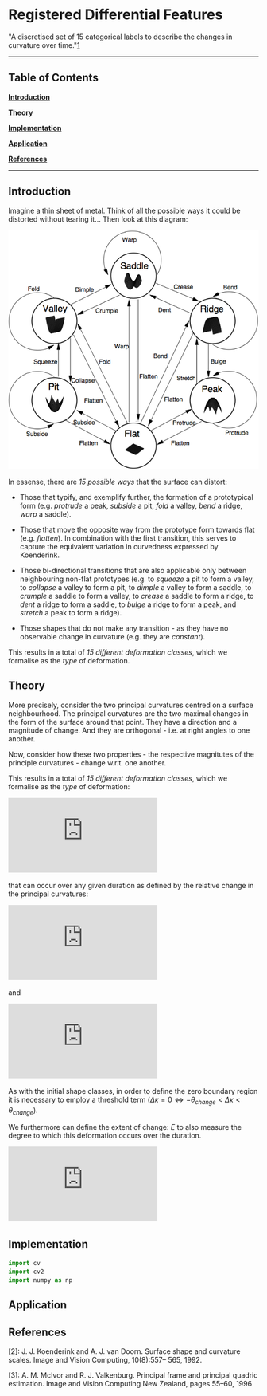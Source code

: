 Registered Differential Features
=====

"A discretised set of 15 categorical labels to describe the changes in curvature over time."[1]

***

Table of Contents
-----------------

**[Introduction](#introduction)**

**[Theory](#theory)**

**[Implementation](#implementation)**

**[Application](#application)**

**[References](#references)**

***

Introduction
------------

Imagine a thin sheet of metal. Think of all the possible ways it could be distorted without tearing it... Then look at this diagram:   

![Graph of 15 curvature changes](graph.png) 

In essense, there are *15 possible ways* that the surface can distort:

* Those that typify, and exemplify further, the formation of a prototypical form (e.g. *protrude* a peak, *subside* a pit, *fold* a valley, *bend* a ridge, *warp* a saddle).

* Those that move the opposite way from the prototype form towards flat (e.g. *flatten*). In combination with the first transition, this serves to capture the equivalent variation in curvedness expressed by Koenderink.

* Those bi-directional transitions that are also applicable only between neighbouring non-flat prototypes (e.g. to *squeeze* a pit to form a valley, to *collapse* a valley to form a pit, to *dimple* a valley to form a saddle, to *crumple* a saddle to form a valley, to *crease* a saddle to form a ridge, to *dent* a ridge to form a saddle, to *bulge* a ridge to form a peak, and *stretch* a peak to form a ridge).
  
* Those shapes that do not make any transition - as they have no observable change in curvature (e.g. they are *constant*).

This results in a total of *15 different deformation classes*, which we formalise as the *type* of deformation.


Theory
------

<!-- Use http://www.url-encode-decode.com/urlencode to encode equations -->

More precisely, consider the two principal curvatures centred on a surface neighbourhood. The principal curvatures are the two maximal changes in the form of the surface around that point. They have a direction and a magnitude of change. And they are orthogonal - i.e. at right angles to one another.

<!-- S=\frac{2}{\pi}arctan\left((\kappa_{1}+\kappa_{2})/(\kappa_{1}-\kappa_{2})\right) -->

<!-- C=\sqrt{(\kappa_{1}^{2}+\kappa_{2}^{2})/2}. -->

Now, consider how these two properties - the respective magnitutes of the principle curvatures - change w.r.t. one another. 


This results in a total of *15 different deformation classes*, which we formalise as the *type* of deformation:

![equation](http://latex.codecogs.com/gif.latex?T%5Cin%5B1%2C...%2C15%5D) <!-- T\in[1,...,15] --> 

that can occur over any given duration as defined by the relative change in the principal curvatures: 

![equation](http://latex.codecogs.com/gif.latex?%5CDelta%5Ckappa_%7B1%7D)  <!-- \Delta\kappa_{1} -->

and 

![equation](http://latex.codecogs.com/gif.latex?%5CDelta%5Ckappa_%7B2%7D)  <!-- \Delta\kappa_{2} -->

As with the initial shape classes, in order to define the zero boundary region it is necessary to employ a threshold term ($\Delta\kappa=0\iff-\theta_{change}<\Delta\kappa<\theta_{change}$). 

We furthermore can define the extent of change: _E_ to also measure the degree to which this deformation occurs over the duration. 

![equation](http://latex.codecogs.com/gif.latex?E%3D%5Csqrt%7B%5Cfrac%7B%5CDelta%5Ckappa_%7B1%7D%5E%7B2%7D%2B%5CDelta%5Ckappa_%7B2%7D%5E%7B2%7D%7D%7B2%7D%7D) <!-- E=\sqrt{\frac{\Delta\kappa_{1}^{2}+\Delta\kappa_{2}^{2}}{2}} -->


Implementation
-----------

```python
import cv 
import cv2
import numpy as np 

```

Application
-----------




References
----------

[1]: http://homepages.inf.ed.ac.uk/rbf/PAPERS/lukins06qualitative.pdf

[2]: J. J. Koenderink and A. J. van Doorn. Surface shape and curvature scales. Image and Vision Computing, 10(8):557– 565, 1992.

[3]: A. M. McIvor and R. J. Valkenburg. Principal frame and principal quadric estimation. Image and Vision Computing New Zealand, pages 55–60, 1996
